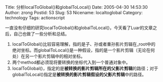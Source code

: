 Title: 分析localToGlobal()和globalToLocal()
Date: 2005-04-30 14:53:30
Author: zrong
Postid: 53
Slug: 53
Nicename: localtoglobal
Category: technology
Tags: actionscript

一直没有仔细的研究localToGlobal()和globalToLocal()，今天看了Luar的文章之后，自己也做了一些分析和总结。

1.  localToGlobal()比较容易理解，指的是子、孙或者重孙影片剪辑在\_root中的绝对坐标。而globalToLocal()是一种假设，指的是一个影片剪辑（无论在何处）在另一个影片剪辑中的相对坐标。
2.  两个method都必须现将要转换的坐标代入到一个普通对象中。
3.  localToGlobal()，指定的是**被转换的影片剪辑所在的父影片剪辑**的路径；对于globalToLocal()指定是**被转换的影片剪辑假设的父影片剪辑**中的路径。

